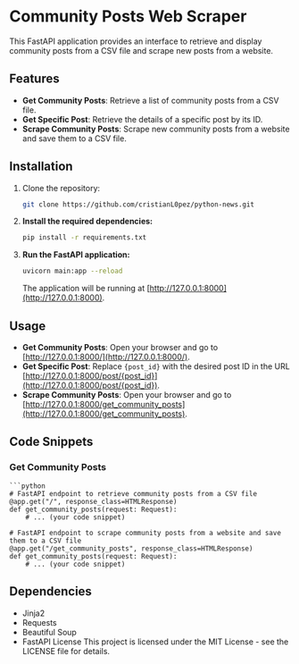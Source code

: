 # Community Posts Web Scraper

This FastAPI application provides an interface to retrieve and display community posts from a CSV file and scrape new posts from a website.

## Features

- **Get Community Posts**: Retrieve a list of community posts from a CSV file.
- **Get Specific Post**: Retrieve the details of a specific post by its ID.
- **Scrape Community Posts**: Scrape new community posts from a website and save them to a CSV file.

## Installation

1. Clone the repository:

    ```bash
    git clone https://github.com/cristianL0pez/python-news.git
    ```

2. **Install the required dependencies:**
   
    ```bash
    pip install -r requirements.txt
    ```

3. **Run the FastAPI application:**
   
    ```bash
    uvicorn main:app --reload
    ```

   The application will be running at [http://127.0.0.1:8000](http://127.0.0.1:8000).

## Usage

- **Get Community Posts**: Open your browser and go to [http://127.0.0.1:8000/](http://127.0.0.1:8000/).
- **Get Specific Post**: Replace `{post_id}` with the desired post ID in the URL [http://127.0.0.1:8000/post/{post_id}](http://127.0.0.1:8000/post/{post_id}).
- **Scrape Community Posts**: Open your browser and go to [http://127.0.0.1:8000/get_community_posts](http://127.0.0.1:8000/get_community_posts).

## Code Snippets

### Get Community Posts

    ```python
    # FastAPI endpoint to retrieve community posts from a CSV file
    @app.get("/", response_class=HTMLResponse)
    def get_community_posts(request: Request):
        # ... (your code snippet)

    # FastAPI endpoint to scrape community posts from a website and save them to a CSV file
    @app.get("/get_community_posts", response_class=HTMLResponse)
    def get_community_posts(request: Request):
        # ... (your code snippet)



## Dependencies
- Jinja2
- Requests
- Beautiful Soup
- FastAPI
License
This project is licensed under the MIT License - see the LICENSE file for details.